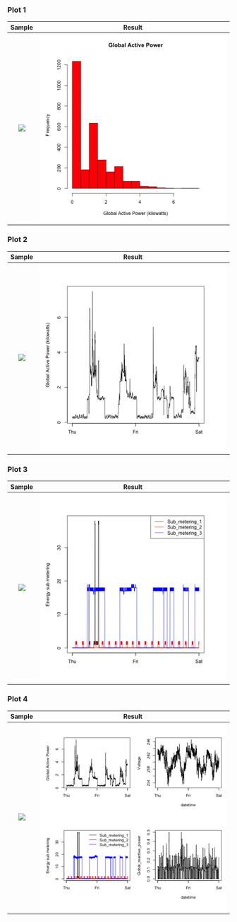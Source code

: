### Plot 1
Sample             |  Result
:-------------------------:|:-------------------------:
![](figure/unnamed-chunk-2.png)  |  ![](figure/plot1.png)

### Plot 2
Sample             |  Result
:-------------------------:|:-------------------------:
![](figure/unnamed-chunk-3.png)  |  ![](figure/plot2.png)

### Plot 3
Sample             |  Result
:-------------------------:|:-------------------------:
![](figure/unnamed-chunk-4.png)  |  ![](figure/plot3.png)

### Plot 4
Sample             |  Result
:-------------------------:|:-------------------------:
![](figure/unnamed-chunk-5.png)  |  ![](figure/plot4.png)
